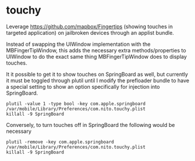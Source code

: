 # touchy
Leverage https://github.com/mapbox/Fingertips (showing touches in targeted application) on jailbroken devices through an applist bundle.

Instead of swapping the UIWindow implementation with the MBFingerTipWindow, this adds the necessary extra methods/properties to UIWindow to do the exact same thing MBFingerTipWindow does to display touches.

It it possible to get it to show touches on SpringBoard as well, but currently it must be toggled through plutil until I modify the prefloader bundle to have a special setting to show an option specifically for injection into SpringBoard.

```
plutil -value 1 -type bool -key com.apple.springboard /var/mobile/Library/Preferences/com.nito.touchy.plist
killall -9 SpringBoard
```

Conversely, to turn touches off in SpringBoard the following would be necessary

```
plutil -remove -key com.apple.springboard /var/mobile/Library/Preferences/com.nito.touchy.plist
killall -9 SpringBoard
```
